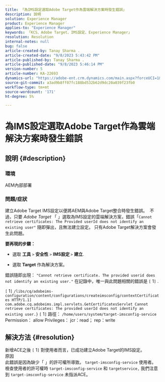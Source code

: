 ```yaml
---
title: 「為IMS設定選取Adobe Target作為雲端解決方案時發生錯誤」
description: 說明
solution: Experience Manager
product: Experience Manager
applies-to: "Experience Manager"
keywords: 「KCS、Adobe Target、IMS設定、Experience Manager」
resolution: Resolution
internal-notes: null
bug: false
article-created-by: Tanay Sharma .
article-created-date: "9/8/2023 5:43:42 PM"
article-published-by: Tanay Sharma .
article-published-date: "9/8/2023 5:46:14 PM"
version-number: 5
article-number: KA-22693
dynamics-url: "https://adobe-ent.crm.dynamics.com/main.aspx?forceUCI=1&pagetype=entityrecord&etn=knowledgearticle&id=eee81f40-6f4e-ee11-be6e-6045bd006295"
source-git-commit: a3ad9b8ff07fc188bd532b62d9dc20a039f23fb0
workflow-type: tm+mt
source-wordcount: '171'
ht-degree: 5%

---
```


# 為IMS設定選取Adobe Target作為雲端解決方案時發生錯誤

## 說明 {#description}


### 環境

AEM內部部署

### 問題/症狀

建立Adobe Target IMS設定以便將AEM與Adobe Target整合時發生錯誤。  不過，只要 *Adobe Target* 「 」選取為IMS設定的雲端解決方案，錯誤「`Cannot retrieve certificates: The Provided userId does not identify an existing user"` 隨即彈出，且無法建立設定。 只有Adobe Target解決方案會發生此問題。



<b>要再現的步驟：</b>

- 選取 <b>工具</b> `>`  <b>安全性</b> `>`  <b>IMS設定 </b>`>`  <b>建立</b>.


- 選取 <b>Target</b> 作為解決方案。


錯誤隨即出現： `"Cannot retrieve certificate. The provided userid does not identify an existing user."` 在記錄中，唯一與此問題相關的錯誤是 `[` 1`]` .

`[` 1`]`  `/libs/cq/adobeims-configuration/content/configurations/createimsconfig/contextCertificates HTTP/1.1]  com.adobe.cq.adobeims.impl.servlets.GetCertificatesServlet Cannot retrieve certificates: The provided userId does not identify an existing user.}` `[` 1`]`  路徑： `/home/users/system/target-imsconfig-service` Permission： allow Privileges： jcr：read； rep：write


## 解決方法 {#resolution}


新增ACE之後 `[` 1`]`  對使用者而言，已成功建立Adobe Target的IMS設定。
<br>原因<br>
此錯誤是因為缺少「 」的許可權所導致。 `target-imsconfig-service` 使用者。 檢查使用者的許可權時 `target-imsconfig-service` 和 `targetservice,` 我們注意到 `target-imsconfig-service` 未指派ACE。

